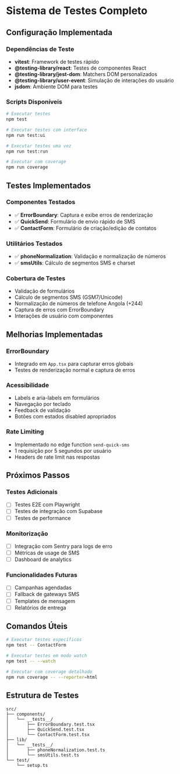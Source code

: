 # Sistema de Testes Completo

## Configuração Implementada

### Dependências de Teste
- **vitest**: Framework de testes rápido
- **@testing-library/react**: Testes de componentes React
- **@testing-library/jest-dom**: Matchers DOM personalizados
- **@testing-library/user-event**: Simulação de interações do usuário
- **jsdom**: Ambiente DOM para testes

### Scripts Disponíveis
```bash
# Executar testes
npm test

# Executar testes com interface
npm run test:ui

# Executar testes uma vez
npm run test:run

# Executar com coverage
npm run coverage
```

## Testes Implementados

### Componentes Testados
- ✅ **ErrorBoundary**: Captura e exibe erros de renderização
- ✅ **QuickSend**: Formulário de envio rápido de SMS
- ✅ **ContactForm**: Formulário de criação/edição de contatos

### Utilitários Testados
- ✅ **phoneNormalization**: Validação e normalização de números
- ✅ **smsUtils**: Cálculo de segmentos SMS e charset

### Cobertura de Testes
- Validação de formulários
- Cálculo de segmentos SMS (GSM7/Unicode)
- Normalização de números de telefone Angola (+244)
- Captura de erros com ErrorBoundary
- Interações de usuário com componentes

## Melhorias Implementadas

### ErrorBoundary
- Integrado em `App.tsx` para capturar erros globais
- Testes de renderização normal e captura de erros

### Acessibilidade
- Labels e aria-labels em formulários
- Navegação por teclado
- Feedback de validação
- Botões com estados disabled apropriados

### Rate Limiting
- Implementado no edge function `send-quick-sms`
- 1 requisição por 5 segundos por usuário
- Headers de rate limit nas respostas

## Próximos Passos

### Testes Adicionais
- [ ] Testes E2E com Playwright
- [ ] Testes de integração com Supabase
- [ ] Testes de performance

### Monitorização
- [ ] Integração com Sentry para logs de erro
- [ ] Métricas de usage de SMS
- [ ] Dashboard de analytics

### Funcionalidades Futuras
- [ ] Campanhas agendadas
- [ ] Fallback de gateways SMS
- [ ] Templates de mensagem
- [ ] Relatórios de entrega

## Comandos Úteis

```bash
# Executar testes específicos
npm test -- ContactForm

# Executar testes em modo watch
npm test -- --watch

# Executar com coverage detalhado
npm run coverage -- --reporter=html
```

## Estrutura de Testes

```
src/
├── components/
│   └── __tests__/
│       ├── ErrorBoundary.test.tsx
│       ├── QuickSend.test.tsx
│       └── ContactForm.test.tsx
├── lib/
│   └── __tests__/
│       ├── phoneNormalization.test.ts
│       └── smsUtils.test.ts
└── test/
    └── setup.ts
```